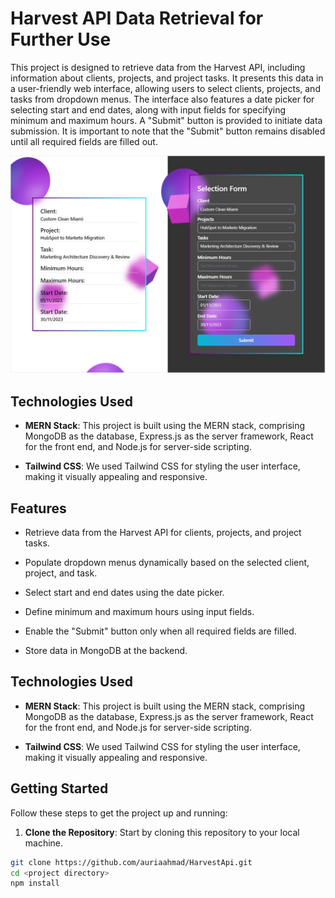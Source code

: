 # Harvest API Data Retrieval for Further Use

This project is designed to retrieve data from the Harvest API, including information about clients, projects, and project tasks. It presents this data in a user-friendly web interface, allowing users to select clients, projects, and tasks from dropdown menus. The interface also features a date picker for selecting start and end dates, along with input fields for specifying minimum and maximum hours. A "Submit" button is provided to initiate data submission. It is important to note that the "Submit" button remains disabled until all required fields are filled out.

![UI Screenshot](src/assets/UI.jpg)

## Technologies Used

- **MERN Stack**: This project is built using the MERN stack, comprising MongoDB as the database, Express.js as the server framework, React for the front end, and Node.js for server-side scripting.

- **Tailwind CSS**: We used Tailwind CSS for styling the user interface, making it visually appealing and responsive.

## Features

- Retrieve data from the Harvest API for clients, projects, and project tasks.

- Populate dropdown menus dynamically based on the selected client, project, and task.

- Select start and end dates using the date picker.

- Define minimum and maximum hours using input fields.

- Enable the "Submit" button only when all required fields are filled.

- Store data in MongoDB at the backend.

## Technologies Used

- **MERN Stack**: This project is built using the MERN stack, comprising MongoDB as the database, Express.js as the server framework, React for the front end, and Node.js for server-side scripting.

- **Tailwind CSS**: We used Tailwind CSS for styling the user interface, making it visually appealing and responsive.


## Getting Started

Follow these steps to get the project up and running:

1. **Clone the Repository**: Start by cloning this repository to your local machine.

```bash
git clone https://github.com/auriaahmad/HarvestApi.git
cd <project directory>
npm install
